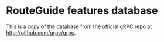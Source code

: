 # RouteGuide features database

This is a copy of the database from the official gRPC repo at
http://github.com/grpc/grpc.
